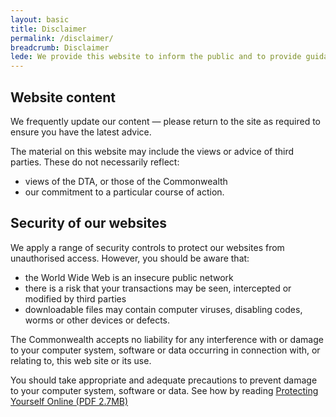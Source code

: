 ```yaml
---
layout: basic
title: Disclaimer
permalink: /disclaimer/
breadcrumb: Disclaimer
lede: We provide this website to inform the public and to provide guidance to government agencies and their suppliers.
---
```


## Website content
We frequently update our content — please return to the site as required to ensure you have the latest advice.

The material on this website may include the views or advice of third parties.  These do not necessarily reflect:

* views of the DTA, or those of the Commonwealth 
* our commitment to a particular course of action.

## Security of our websites
We apply a range of security controls to protect our websites from unauthorised access. However, you should be aware that:

* the World Wide Web is an insecure public network
* there is a risk that your transactions may be seen, intercepted or modified by third parties
* downloadable files may contain computer viruses, disabling codes, worms or other devices or defects.

The Commonwealth accepts no liability for any interference with or damage to your computer system, software or data occurring in connection with, or relating to, this web site or its use. 

You should take appropriate and adequate precautions to prevent damage to your computer system, software or data. See how by reading [Protecting Yourself Online (PDF 2.7MB)](http://www.ag.gov.au/RightsAndProtections/CyberSecurity/Documents/PDF%20-%20Protecting%20Yourself%20Online%20-%20Second%20Edition%20-%20Booklet.pdf)
